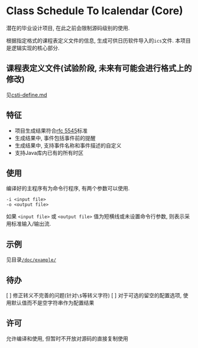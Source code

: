 # Class Schedule To Icalendar (Core)

潜在的毕业设计项目, 在此之前会限制源码级别的使用.

根据指定格式的课程表定义文件的信息, 生成可供日历软件导入的`ics`文件. 本项目是逻辑实现的核心部分.

## 课程表定义文件(试验阶段, 未来有可能会进行格式上的修改)

见[csti-define.md](/doc/csti-define.md)

## 特征

- 项目生成结果符合[rfc 5545](https://tools.ietf.org/html/rfc5545)标准
- 生成结果中, 事件包括事件前的提醒
- 生成结果中, 支持事件名称和事件描述的自定义
- 支持Java库内已有的所有时区

## 使用

编译好的主程序有为命令行程序, 有两个参数可以使用.

```
-i <input file>
-o <output file>
```

如果 `<input file>` 或 `<output file>` 值为短横线或未设置命令行参数, 则表示采用标准输入/输出流.

## 示例

见目录[`/doc/example/`](!https://github.com/leafee98/class-schedule-to-icalendar-core/tree/master/doc/example)

## 待办

[ ] 修正转义不完善的问题(针对`\$`等转义字符)
[ ] 对于可选的留空的配置选项, 使用默认值而不是空字符串作为配置结果

## 许可

允许编译和使用, 但暂时不开放对源码的直接复制使用
